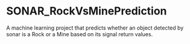 # SONAR_RockVsMinePrediction
A machine learning project that predicts whether an object detected by sonar is a Rock or a Mine based on its signal return values.
